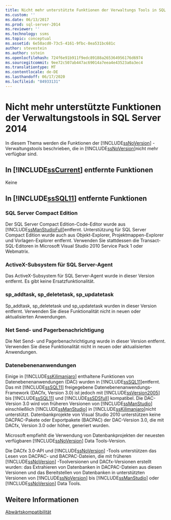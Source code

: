 ```yaml
---
title: Nicht mehr unterstützte Funktionen der Verwaltungs Tools in SQL Server 2014 | Microsoft-Dokumentation
ms.custom: ''
ms.date: 06/13/2017
ms.prod: sql-server-2014
ms.reviewer: ''
ms.technology: ssms
ms.topic: conceptual
ms.assetid: 6e58acd0-73c5-4161-9fbc-8ea531bc681c
author: stevestein
ms.author: sstein
ms.openlocfilehash: 724f6e91b911f9edc89188a265364956176d6974
ms.sourcegitcommit: 9ee72c507ab447ac69014a7eea4e43523a0a3ec4
ms.translationtype: MT
ms.contentlocale: de-DE
ms.lasthandoff: 06/17/2020
ms.locfileid: "84933131"
---
```

# <a name="discontinued-management-tools-features-in-sql-server-2014"></a>Nicht mehr unterstützte Funktionen der Verwaltungstools in SQL Server 2014
  In diesem Thema werden die Funktionen der [!INCLUDE[ssNoVersion](../includes/ssnoversion-md.md)] -Verwaltungstools beschrieben, die in [!INCLUDE[ssNoVersion](../includes/ssnoversion-md.md)]nicht mehr verfügbar sind.  
  
## <a name="features-removed-in-sscurrent"></a>In [!INCLUDE[ssCurrent](../includes/sscurrent-md.md)] entfernte Funktionen  
 Keine  
  
## <a name="features-removed-in-sssql11"></a>In [!INCLUDE[ssSQL11](../includes/sssql11-md.md)] entfernte Funktionen  
  
### <a name="sql-server-compact-edition"></a>SQL Server Compact Edition  
 Der SQL Server Compact Edition-Code-Editor wurde aus [!INCLUDE[ssManStudioFull](../includes/ssmanstudiofull-md.md)]entfernt. Unterstützung für SQL Server Compact Edition wurde auch aus Objekt-Explorer, Projektmappen-Explorer und Vorlagen-Explorer entfernt. Verwenden Sie stattdessen die Transact-SQL-Editoren in Microsoft Visual Studio 2010 Service Pack 1 oder Webmatrix.  
  
### <a name="activex-subsystem-for-sql-server-agent"></a>ActiveX-Subsystem für SQL Server-Agent  
 Das ActiveX-Subsystem für SQL Server-Agent wurde in dieser Version entfernt. Es gibt keine Ersatzfunktionalität.  
  
### <a name="sp_addtask-sp_deletetask-sp_updatetask"></a>sp_addtask, sp_deletetask, sp_updatetask  
 Sp_addtask, sp_deletetask und sp_updatetask wurden in dieser Version entfernt. Verwenden Sie diese Funktionalität nicht in neuen oder aktualisierten Anwendungen.  
  
### <a name="net-send-and-pager-notification"></a>Net Send- und Pagerbenachrichtigung  
 Die Net Send- und Pagerbenachrichtigung wurde in dieser Version entfernt. Verwenden Sie diese Funktionalität nicht in neuen oder aktualisierten Anwendungen.  
  
### <a name="data-tier-applications"></a>Datenebenenanwendungen  
 Einige in [!INCLUDE[ssKilimanjaro](../includes/sskilimanjaro-md.md)] enthaltene Funktionen von Datenebenenanwendungen (DAC) wurden in [!INCLUDE[ssSQL11](../includes/sssql11-md.md)]entfernt. Das mit [!INCLUDE[ssSQL11](../includes/sssql11-md.md)] freigegebene Datenebenenanwendungs-Framework (DACfx, Version 3.0) ist jedoch mit [!INCLUDE[ssVersion2005](../includes/ssversion2005-md.md)] bis [!INCLUDE[ssSQL11](../includes/sssql11-md.md)] und [!INCLUDE[ssSDSfull](../includes/sssdsfull-md.md)] kompatibel. Die DAC-Version 3.0 wird von früheren Versionen von [!INCLUDE[ssManStudio](../includes/ssmanstudio-md.md)] einschließlich [!INCLUDE[ssManStudio](../includes/ssmanstudio-md.md)] in [!INCLUDE[ssKilimanjaro](../includes/sskilimanjaro-md.md)]nicht unterstützt. Datenbankprojekte von Visual Studio 2010 unterstützen keine DACPAC-Pakete oder Exportpakete (BACPAC) der DAC-Version 3.0, die mit DACfx, Version 3.0 oder höher, generiert wurden.  
  
 Microsoft empfiehlt die Verwendung von Datenbankprojekten der neuesten verfügbaren [!INCLUDE[ssNoVersion](../includes/ssnoversion-md.md)] Data Tools-Version.  
  
 Die DACfx 3.0-API und [!INCLUDE[ssNoVersion](../includes/ssnoversion-md.md)] -Tools unterstützen das Lesen von DACPAC- und BACPAC-Dateien, die mit früheren [!INCLUDE[ssNoVersion](../includes/ssnoversion-md.md)] -Toolversionen und DACfx-Versionen erstellt wurden: das Extrahieren von Datenbanken in DACPAC-Dateien aus diesen Versionen und das Bereitstellen von Datenbanken in unterstützten Versionen von [!INCLUDE[ssNoVersion](../includes/ssnoversion-md.md)] bis [!INCLUDE[ssManStudio](../includes/ssmanstudio-md.md)] oder [!INCLUDE[ssNoVersion](../includes/ssnoversion-md.md)] Data Tools.  
  
## <a name="see-also"></a>Weitere Informationen  
 [Abwärtskompatibilität](../../2014/getting-started/backward-compatibility.md)  
  
  
